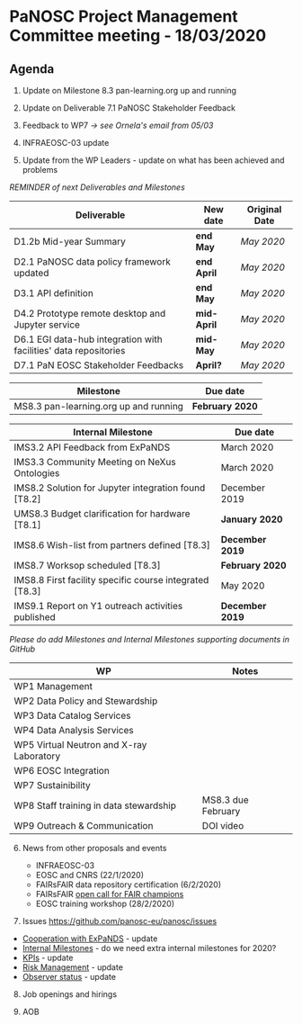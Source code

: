 PaNOSC Project Management Committee meeting - 18/03/2020 
========================================================

Agenda
------	

1. Update on Milestone 8.3 pan-learning.org up and running

2. Update on Deliverable 7.1 PaNOSC Stakeholder Feedback

3. Feedback to WP7 *→ see Ornela's email from 05/03*

4. INFRAEOSC-03 update

5. Update from the WP Leaders - update on what has been achieved and problems

*REMINDER of next Deliverables and Milestones* 

| Deliverable | New date | Original Date | 
| ----------- | -------- | ------------- | 
| D1.2b Mid-year Summary | **end May** | *May 2020* | 
| D2.1 PaNOSC data policy framework updated | **end April** | *May 2020* | 
| D3.1 API definition | **end May** | *May 2020* | 
| D4.2 Prototype remote desktop and Jupyter service | **mid-April** | *May 2020* |  
| D6.1 EGI data-hub integration with facilities' data repositories | **mid-May** | *May 2020* | 
| D7.1 PaN EOSC Stakeholder Feedbacks | **April?** | *May 2020* | 

| Milestone | Due date |
| --------- | -------- |
| MS8.3 pan-learning.org up and running | **February 2020** |

| Internal Milestone | Due date |
| ------------------ | -------- |
| IMS3.2 API Feedback from ExPaNDS | March 2020 |
| IMS3.3 Community Meeting on NeXus Ontologies | March 2020 |
| IMS8.2 Solution for Jupyter integration found [T8.2] | December 2019 |
| UMS8.3 Budget clarification for hardware [T8.1] | **January 2020** |
| IMS8.6 Wish-list from partners defined [T8.3] | **December 2019** |
| IMS8.7 Worksop scheduled [T8.3] | **February 2020** |
| IMS8.8 First facility specific course integrated [T8.3] | May 2020 |
| IMS9.1 Report on Y1 outreach activities published | **December 2019** |

*Please do add Milestones and Internal Milestones supporting documents in GitHub*

| WP | Notes |
| -- | ----- |
| WP1 Management |  |
| WP2 Data Policy and Stewardship |  | 
| WP3 Data Catalog Services |  | 
| WP4 Data Analysis Services |  | 
| WP5 Virtual Neutron and X-ray Laboratory |  | 
| WP6 EOSC Integration |  | 
| WP7 Sustainibility |  | 
| WP8 Staff training in data stewardship | MS8.3 due February | 
| WP9 Outreach & Communication | DOI video | 

6. News from other proposals and events
    * INFRAEOSC-03
    * EOSC and CNRS (22/1/2020)
    * FAIRsFAIR data repository certification (6/2/2020)
    * FAIRsFAIR [open call for FAIR champions](https://www.fairsfair.eu/form/open-call-european-fair-champions)
    * EOSC training workshop (28/2/2020)

7. Issues https://github.com/panosc-eu/panosc/issues
 * [Cooperation with ExPaNDS](https://github.com/panosc-eu/panosc/issues/46) - update
 * [Internal Milestones](https://github.com/panosc-eu/panosc/issues/43) - do we need extra internal milestones for 2020?
 * [KPIs](https://github.com/panosc-eu/panosc/issues/41) - update
 * [Risk Management](https://github.com/panosc-eu/panosc/issues/25) - update
 * [Observer status](https://github.com/panosc-eu/panosc/issues/9) - update

8. Job openings and hirings

9. AOB
